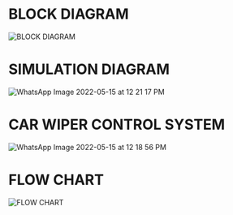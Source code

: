 # BLOCK DIAGRAM
![BLOCK DIAGRAM](https://user-images.githubusercontent.com/102659131/168466490-a55f908c-ee82-4bd5-86b5-c2cb9ef501fe.png)





# SIMULATION DIAGRAM
![WhatsApp Image 2022-05-15 at 12 21 17 PM](https://user-images.githubusercontent.com/102659131/168463157-9006c75e-6d41-4563-bc07-992885706e53.jpeg)




# CAR WIPER CONTROL SYSTEM
![WhatsApp Image 2022-05-15 at 12 18 56 PM](https://user-images.githubusercontent.com/102659131/168463179-f640346c-f112-437e-829b-b82aa9379287.jpeg)









# FLOW CHART
![FLOW CHART](https://user-images.githubusercontent.com/102659131/168466557-d681f61f-5d04-4ccf-b360-8978ebfd19e3.png)


